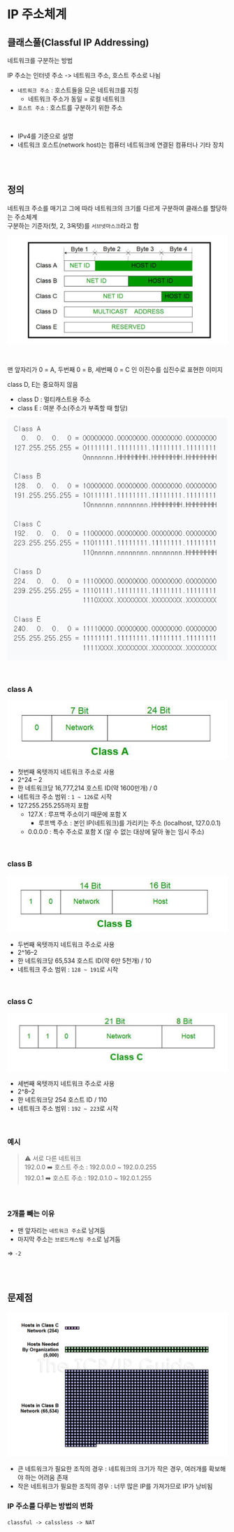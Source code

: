 # IP 주소체계 

## 클래스풀(Classful IP Addressing)

네트워크를 구분하는 방법  

IP 주소는 인터넷 주소 -> 네트워크 주소, 호스트 주소로 나뉨

* `네트워크 주소` : 호스트들을 모은 네트워크를 지칭 
  * 네트워크 주소가 동일 = 로컬 네트워크 
* `호스트 주소` : 호스트를 구분하기 위한 주소

<br>

* IPv4를 기준으로 설명   
* 네트워크 호스트(network host)는 컴퓨터 네트워크에 연결된 컴퓨터나 기타 장치  
  
<br><br>

## 정의

네트워크 주소를 매기고 그에 따라 네트워크의 크기를 다르게 구분하여 클래스를 할당하는 주소체계   
구분하는 기준자(첫, 2, 3옥텟)를 `서브넷마스크`라고 함

![](../Images/클래스풀.png)

<br>

맨 앞자리가 0 = A, 두번째 0 = B, 세번째 0 = C 인 이진수를 십진수로 표현한 이미지

class D, E는 중요하지 않음  

* class D : 멀티캐스트용 주소 
* class E : 여분 주소(주소가 부족할 때 할당) 

![](../Images/클래스풀_십진수.png)

<br>

### class A

![](../Images/클래스풀_a.png)

- 첫번째 옥텟까지 네트워크 주소로 사용
- 2^24 – 2
- 한 네트워크당 16,777,214 호스트 ID(약 1600만개) / 0
- 네트워크 주소 범위 : `1 ~ 126`로 시작 
- 127.255.255.255까지 포함
  - 127.X : 루프백 주소이기 때문에 포함 X 
    - 루프백 주소 : 본인 IP(네트워크)를 가리키는 주소 (localhost, 127.0.0.1) 
  - 0.0.0.0 : 특수 주소로 포함 X (알 수 없는 대상에 달아 놓는 임시 주소)

<br>

### class B

![](../Images/클래스풀_b.png)

- 두번째 옥텟까지 네트워크 주소로 사용 
- 2^16–2
- 한 네트워크당 65,534 호스트 ID(약 6만 5천개) / 10
- 네트워크 주소 범위 : `128 ~ 191`로 시작

<br>

### class C

![](../Images/클래스풀_c.png)

- 세번째 옥텟까지 네트워크 주소로 사용
- 2^8–2
- 한 네트워크당 254 호스트 ID / 110 
- 네트워크 주소 범위 : `192 ~ 223`로 시작

<br>

### 예시

> ⚠️ 서로 다른 네트워크   
> 192.0.0 ➡️ 호스트 주소 : 192.0.0.0 ~ 192.0.0.255  
> 192.0.1 ➡️️ 호스트 주소 : 192.0.1.0 ~ 192.0.1.255 

<br>

### 2개를 빼는 이유

* 맨 앞자리는 `네트워크 주소`로 남겨둠 
* 마지막 주소는 `브로드캐스팅 주소`로 남겨둠  

=> `-2`

<br><br>

## 문제점

![](../Images/클래스풀_문제점.png)

* 큰 네트워크가 필요한 조직의 경우 : 네트워크의 크기가 작은 경우, 여러개를 확보해야 하는 어려움 존재 
* 작은 네트워크가 필요한 조직의 경우 : 너무 많은 IP를 가져가므로 IP가 낭비됨
    
### IP 주소를 다루는 방법의 변화

`classful -> calssless -> NAT`
